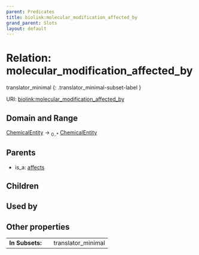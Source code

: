 ```yaml
---
parent: Predicates
title: biolink:molecular_modification_affected_by
grand_parent: Slots
layout: default
---
```


# Relation: molecular_modification_affected_by

translator_minimal
{: .translator_minimal-subset-label }




URI: [biolink:molecular_modification_affected_by](https://w3id.org/biolink/vocab/molecular_modification_affected_by)

## Domain and Range

[ChemicalEntity](ChemicalEntity.md) ->  <sub>0..*</sub> [ChemicalEntity](ChemicalEntity.md)

## Parents

 *  is_a: [affects](affects.md)

## Children


## Used by


## Other properties

|  |  |  |
| --- | --- | --- |
| **In Subsets:** | | translator_minimal |

